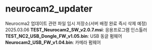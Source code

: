 # neurocam2_updater
Neurocma2 업데이트 관련 파일 임시 저장소(서버 배정 완료 즉시 삭제 예정)
2025.03.06
**TEST_Neurocam2_SW_v2.0.7.msi**: 응용프로그램 인스톨러
**TEST_NC2_USB_Dongle_FW_v1.05.bin**: USB 동글 펌웨어
**Neurocam2_USB_FW_v1.04.bin**: 카메라 펌웨어
